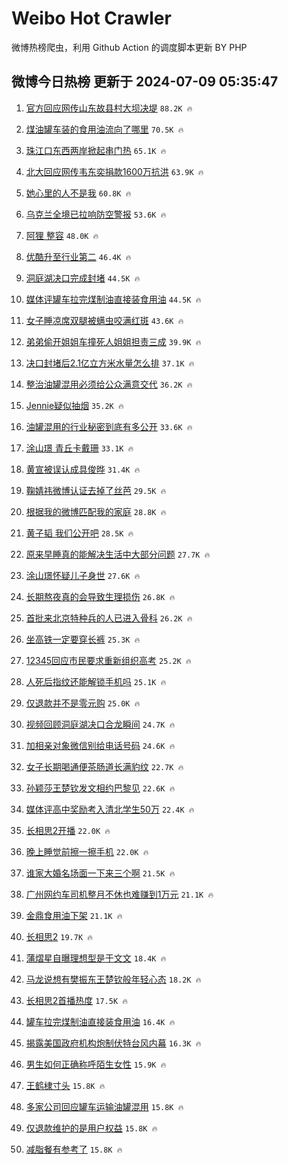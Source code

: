 # Weibo Hot Crawler 



微博热榜爬虫，利用 Github Action 的调度脚本更新 BY PHP 


## 微博今日热榜 更新于 2024-07-09 05:35:47 
1. [官方回应网传山东故县村大坝决堤](https://s.weibo.com/weibo?q=%23%E5%AE%98%E6%96%B9%E5%9B%9E%E5%BA%94%E7%BD%91%E4%BC%A0%E5%B1%B1%E4%B8%9C%E6%95%85%E5%8E%BF%E6%9D%91%E5%A4%A7%E5%9D%9D%E5%86%B3%E5%A0%A4%23&t=31&band_rank=1&Refer=top) `88.2K 🔥` 

1. [煤油罐车装的食用油流向了哪里](https://s.weibo.com/weibo?q=%23%E7%85%A4%E6%B2%B9%E7%BD%90%E8%BD%A6%E8%A3%85%E7%9A%84%E9%A3%9F%E7%94%A8%E6%B2%B9%E6%B5%81%E5%90%91%E4%BA%86%E5%93%AA%E9%87%8C%23&t=31&band_rank=2&Refer=top) `70.5K 🔥` 

1. [珠江口东西两岸掀起串门热](https://s.weibo.com/weibo?q=%23%E7%8F%A0%E6%B1%9F%E5%8F%A3%E4%B8%9C%E8%A5%BF%E4%B8%A4%E5%B2%B8%E6%8E%80%E8%B5%B7%E4%B8%B2%E9%97%A8%E7%83%AD%23&t=31&band_rank=3&Refer=top) `65.1K 🔥` 

1. [北大回应网传韦东奕捐款1600万抗洪](https://s.weibo.com/weibo?q=%23%E5%8C%97%E5%A4%A7%E5%9B%9E%E5%BA%94%E7%BD%91%E4%BC%A0%E9%9F%A6%E4%B8%9C%E5%A5%95%E6%8D%90%E6%AC%BE1600%E4%B8%87%E6%8A%97%E6%B4%AA%23&t=31&band_rank=4&Refer=top) `63.9K 🔥` 

1. [她心里的人不是我](https://s.weibo.com/weibo?q=%23%E5%A5%B9%E5%BF%83%E9%87%8C%E7%9A%84%E4%BA%BA%E4%B8%8D%E6%98%AF%E6%88%91%23&t=31&band_rank=5&Refer=top) `60.8K 🔥` 

1. [乌克兰全境已拉响防空警报](https://s.weibo.com/weibo?q=%23%E4%B9%8C%E5%85%8B%E5%85%B0%E5%85%A8%E5%A2%83%E5%B7%B2%E6%8B%89%E5%93%8D%E9%98%B2%E7%A9%BA%E8%AD%A6%E6%8A%A5%23&t=31&band_rank=6&Refer=top) `53.6K 🔥` 

1. [阿狸 整容](https://s.weibo.com/weibo?q=%E9%98%BF%E7%8B%B8%20%E6%95%B4%E5%AE%B9&t=31&band_rank=7&Refer=top) `48.0K 🔥` 

1. [优酷升至行业第二](https://s.weibo.com/weibo?q=%23%E4%BC%98%E9%85%B7%E5%8D%87%E8%87%B3%E8%A1%8C%E4%B8%9A%E7%AC%AC%E4%BA%8C%23&t=31&band_rank=8&Refer=top) `46.4K 🔥` 

1. [洞庭湖决口完成封堵](https://s.weibo.com/weibo?q=%23%E6%B4%9E%E5%BA%AD%E6%B9%96%E5%86%B3%E5%8F%A3%E5%AE%8C%E6%88%90%E5%B0%81%E5%A0%B5%23&t=31&band_rank=9&Refer=top) `44.5K 🔥` 

1. [媒体评罐车拉完煤制油直接装食用油](https://s.weibo.com/weibo?q=%23%E5%AA%92%E4%BD%93%E8%AF%84%E7%BD%90%E8%BD%A6%E6%8B%89%E5%AE%8C%E7%85%A4%E5%88%B6%E6%B2%B9%E7%9B%B4%E6%8E%A5%E8%A3%85%E9%A3%9F%E7%94%A8%E6%B2%B9%23&t=31&band_rank=10&Refer=top) `44.5K 🔥` 

1. [女子睡凉席双腿被螨虫咬满红斑](https://s.weibo.com/weibo?q=%23%E5%A5%B3%E5%AD%90%E7%9D%A1%E5%87%89%E5%B8%AD%E5%8F%8C%E8%85%BF%E8%A2%AB%E8%9E%A8%E8%99%AB%E5%92%AC%E6%BB%A1%E7%BA%A2%E6%96%91%23&t=31&band_rank=11&Refer=top) `43.6K 🔥` 

1. [弟弟偷开姐姐车撞死人姐姐担责三成](https://s.weibo.com/weibo?q=%23%E5%BC%9F%E5%BC%9F%E5%81%B7%E5%BC%80%E5%A7%90%E5%A7%90%E8%BD%A6%E6%92%9E%E6%AD%BB%E4%BA%BA%E5%A7%90%E5%A7%90%E6%8B%85%E8%B4%A3%E4%B8%89%E6%88%90%23&t=31&band_rank=12&Refer=top) `39.9K 🔥` 

1. [决口封堵后2.1亿立方米水量怎么排](https://s.weibo.com/weibo?q=%23%E5%86%B3%E5%8F%A3%E5%B0%81%E5%A0%B5%E5%90%8E2.1%E4%BA%BF%E7%AB%8B%E6%96%B9%E7%B1%B3%E6%B0%B4%E9%87%8F%E6%80%8E%E4%B9%88%E6%8E%92%23&t=31&band_rank=13&Refer=top) `37.1K 🔥` 

1. [整治油罐混用必须给公众满意交代](https://s.weibo.com/weibo?q=%23%E6%95%B4%E6%B2%BB%E6%B2%B9%E7%BD%90%E6%B7%B7%E7%94%A8%E5%BF%85%E9%A1%BB%E7%BB%99%E5%85%AC%E4%BC%97%E6%BB%A1%E6%84%8F%E4%BA%A4%E4%BB%A3%23&t=31&band_rank=14&Refer=top) `36.2K 🔥` 

1. [Jennie疑似抽烟](https://s.weibo.com/weibo?q=%23Jennie%E7%96%91%E4%BC%BC%E6%8A%BD%E7%83%9F%23&t=31&band_rank=15&Refer=top) `35.2K 🔥` 

1. [油罐混用的行业秘密到底有多公开](https://s.weibo.com/weibo?q=%23%E6%B2%B9%E7%BD%90%E6%B7%B7%E7%94%A8%E7%9A%84%E8%A1%8C%E4%B8%9A%E7%A7%98%E5%AF%86%E5%88%B0%E5%BA%95%E6%9C%89%E5%A4%9A%E5%85%AC%E5%BC%80%23&t=31&band_rank=16&Refer=top) `33.6K 🔥` 

1. [涂山璟 青丘卡戴珊](https://s.weibo.com/weibo?q=%E6%B6%82%E5%B1%B1%E7%92%9F%20%E9%9D%92%E4%B8%98%E5%8D%A1%E6%88%B4%E7%8F%8A&t=31&band_rank=17&Refer=top) `33.1K 🔥` 

1. [黄宣被误认成具俊晔](https://s.weibo.com/weibo?q=%23%E9%BB%84%E5%AE%A3%E8%A2%AB%E8%AF%AF%E8%AE%A4%E6%88%90%E5%85%B7%E4%BF%8A%E6%99%94%23&t=31&band_rank=18&Refer=top) `31.4K 🔥` 

1. [鞠婧祎微博认证去掉了丝芭](https://s.weibo.com/weibo?q=%23%E9%9E%A0%E5%A9%A7%E7%A5%8E%E5%BE%AE%E5%8D%9A%E8%AE%A4%E8%AF%81%E5%8E%BB%E6%8E%89%E4%BA%86%E4%B8%9D%E8%8A%AD%23&t=31&band_rank=19&Refer=top) `29.5K 🔥` 

1. [根据我的微博匹配我的家庭](https://s.weibo.com/weibo?q=%E6%A0%B9%E6%8D%AE%E6%88%91%E7%9A%84%E5%BE%AE%E5%8D%9A%E5%8C%B9%E9%85%8D%E6%88%91%E7%9A%84%E5%AE%B6%E5%BA%AD&t=31&band_rank=20&Refer=top) `28.8K 🔥` 

1. [黄子韬 我们公开吧](https://s.weibo.com/weibo?q=%E9%BB%84%E5%AD%90%E9%9F%AC%20%E6%88%91%E4%BB%AC%E5%85%AC%E5%BC%80%E5%90%A7&t=31&band_rank=21&Refer=top) `28.5K 🔥` 

1. [原来早睡真的能解决生活中大部分问题](https://s.weibo.com/weibo?q=%23%E5%8E%9F%E6%9D%A5%E6%97%A9%E7%9D%A1%E7%9C%9F%E7%9A%84%E8%83%BD%E8%A7%A3%E5%86%B3%E7%94%9F%E6%B4%BB%E4%B8%AD%E5%A4%A7%E9%83%A8%E5%88%86%E9%97%AE%E9%A2%98%23&t=31&band_rank=22&Refer=top) `27.7K 🔥` 

1. [涂山璟怀疑儿子身世](https://s.weibo.com/weibo?q=%23%E6%B6%82%E5%B1%B1%E7%92%9F%E6%80%80%E7%96%91%E5%84%BF%E5%AD%90%E8%BA%AB%E4%B8%96%23&t=31&band_rank=23&Refer=top) `27.6K 🔥` 

1. [长期熬夜真的会导致生理损伤](https://s.weibo.com/weibo?q=%23%E9%95%BF%E6%9C%9F%E7%86%AC%E5%A4%9C%E7%9C%9F%E7%9A%84%E4%BC%9A%E5%AF%BC%E8%87%B4%E7%94%9F%E7%90%86%E6%8D%9F%E4%BC%A4%23&t=31&band_rank=24&Refer=top) `26.8K 🔥` 

1. [首批来北京特种兵的人已进入骨科](https://s.weibo.com/weibo?q=%23%E9%A6%96%E6%89%B9%E6%9D%A5%E5%8C%97%E4%BA%AC%E7%89%B9%E7%A7%8D%E5%85%B5%E7%9A%84%E4%BA%BA%E5%B7%B2%E8%BF%9B%E5%85%A5%E9%AA%A8%E7%A7%91%23&t=31&band_rank=25&Refer=top) `26.2K 🔥` 

1. [坐高铁一定要穿长裤](https://s.weibo.com/weibo?q=%23%E5%9D%90%E9%AB%98%E9%93%81%E4%B8%80%E5%AE%9A%E8%A6%81%E7%A9%BF%E9%95%BF%E8%A3%A4%23&t=31&band_rank=26&Refer=top) `25.3K 🔥` 

1. [12345回应市民要求重新组织高考](https://s.weibo.com/weibo?q=%2312345%E5%9B%9E%E5%BA%94%E5%B8%82%E6%B0%91%E8%A6%81%E6%B1%82%E9%87%8D%E6%96%B0%E7%BB%84%E7%BB%87%E9%AB%98%E8%80%83%23&t=31&band_rank=27&Refer=top) `25.2K 🔥` 

1. [人死后指纹还能解锁手机吗](https://s.weibo.com/weibo?q=%23%E4%BA%BA%E6%AD%BB%E5%90%8E%E6%8C%87%E7%BA%B9%E8%BF%98%E8%83%BD%E8%A7%A3%E9%94%81%E6%89%8B%E6%9C%BA%E5%90%97%23&t=31&band_rank=28&Refer=top) `25.1K 🔥` 

1. [仅退款并不是零元购](https://s.weibo.com/weibo?q=%23%E4%BB%85%E9%80%80%E6%AC%BE%E5%B9%B6%E4%B8%8D%E6%98%AF%E9%9B%B6%E5%85%83%E8%B4%AD%23&t=31&band_rank=29&Refer=top) `25.0K 🔥` 

1. [视频回顾洞庭湖决口合龙瞬间](https://s.weibo.com/weibo?q=%23%E8%A7%86%E9%A2%91%E5%9B%9E%E9%A1%BE%E6%B4%9E%E5%BA%AD%E6%B9%96%E5%86%B3%E5%8F%A3%E5%90%88%E9%BE%99%E7%9E%AC%E9%97%B4%23&t=31&band_rank=30&Refer=top) `24.7K 🔥` 

1. [加相亲对象微信别给电话号码](https://s.weibo.com/weibo?q=%23%E5%8A%A0%E7%9B%B8%E4%BA%B2%E5%AF%B9%E8%B1%A1%E5%BE%AE%E4%BF%A1%E5%88%AB%E7%BB%99%E7%94%B5%E8%AF%9D%E5%8F%B7%E7%A0%81%23&t=31&band_rank=31&Refer=top) `24.6K 🔥` 

1. [女子长期喝通便茶肠道长满豹纹](https://s.weibo.com/weibo?q=%23%E5%A5%B3%E5%AD%90%E9%95%BF%E6%9C%9F%E5%96%9D%E9%80%9A%E4%BE%BF%E8%8C%B6%E8%82%A0%E9%81%93%E9%95%BF%E6%BB%A1%E8%B1%B9%E7%BA%B9%23&t=31&band_rank=32&Refer=top) `22.7K 🔥` 

1. [孙颖莎王楚钦发文相约巴黎见](https://s.weibo.com/weibo?q=%23%E5%AD%99%E9%A2%96%E8%8E%8E%E7%8E%8B%E6%A5%9A%E9%92%A6%E5%8F%91%E6%96%87%E7%9B%B8%E7%BA%A6%E5%B7%B4%E9%BB%8E%E8%A7%81%23&t=31&band_rank=33&Refer=top) `22.6K 🔥` 

1. [媒体评高中奖励考入清北学生50万](https://s.weibo.com/weibo?q=%23%E5%AA%92%E4%BD%93%E8%AF%84%E9%AB%98%E4%B8%AD%E5%A5%96%E5%8A%B1%E8%80%83%E5%85%A5%E6%B8%85%E5%8C%97%E5%AD%A6%E7%94%9F50%E4%B8%87%23&t=31&band_rank=34&Refer=top) `22.4K 🔥` 

1. [长相思2开播](https://s.weibo.com/weibo?q=%E9%95%BF%E7%9B%B8%E6%80%9D2%E5%BC%80%E6%92%AD&t=31&band_rank=35&Refer=top) `22.0K 🔥` 

1. [晚上睡觉前擦一擦手机](https://s.weibo.com/weibo?q=%23%E6%99%9A%E4%B8%8A%E7%9D%A1%E8%A7%89%E5%89%8D%E6%93%A6%E4%B8%80%E6%93%A6%E6%89%8B%E6%9C%BA%23&t=31&band_rank=36&Refer=top) `22.0K 🔥` 

1. [谁家大婚名场面一下来三个啊](https://s.weibo.com/weibo?q=%23%E8%B0%81%E5%AE%B6%E5%A4%A7%E5%A9%9A%E5%90%8D%E5%9C%BA%E9%9D%A2%E4%B8%80%E4%B8%8B%E6%9D%A5%E4%B8%89%E4%B8%AA%E5%95%8A%23&t=31&band_rank=37&Refer=top) `21.5K 🔥` 

1. [广州网约车司机整月不休也难赚到1万元](https://s.weibo.com/weibo?q=%23%E5%B9%BF%E5%B7%9E%E7%BD%91%E7%BA%A6%E8%BD%A6%E5%8F%B8%E6%9C%BA%E6%95%B4%E6%9C%88%E4%B8%8D%E4%BC%91%E4%B9%9F%E9%9A%BE%E8%B5%9A%E5%88%B01%E4%B8%87%E5%85%83%23&t=31&band_rank=38&Refer=top) `21.1K 🔥` 

1. [金鼎食用油下架](https://s.weibo.com/weibo?q=%23%E9%87%91%E9%BC%8E%E9%A3%9F%E7%94%A8%E6%B2%B9%E4%B8%8B%E6%9E%B6%23&t=31&band_rank=39&Refer=top) `21.1K 🔥` 

1. [长相思2](https://s.weibo.com/weibo?q=%E9%95%BF%E7%9B%B8%E6%80%9D2&t=31&band_rank=40&Refer=top) `19.7K 🔥` 

1. [蒲熠星自曝理想型是于文文](https://s.weibo.com/weibo?q=%23%E8%92%B2%E7%86%A0%E6%98%9F%E8%87%AA%E6%9B%9D%E7%90%86%E6%83%B3%E5%9E%8B%E6%98%AF%E4%BA%8E%E6%96%87%E6%96%87%23&t=31&band_rank=41&Refer=top) `18.4K 🔥` 

1. [马龙说想有樊振东王楚钦般年轻心态](https://s.weibo.com/weibo?q=%23%E9%A9%AC%E9%BE%99%E8%AF%B4%E6%83%B3%E6%9C%89%E6%A8%8A%E6%8C%AF%E4%B8%9C%E7%8E%8B%E6%A5%9A%E9%92%A6%E8%88%AC%E5%B9%B4%E8%BD%BB%E5%BF%83%E6%80%81%23&t=31&band_rank=42&Refer=top) `18.2K 🔥` 

1. [长相思2首播热度](https://s.weibo.com/weibo?q=%23%E9%95%BF%E7%9B%B8%E6%80%9D2%E9%A6%96%E6%92%AD%E7%83%AD%E5%BA%A6%23&t=31&band_rank=43&Refer=top) `17.5K 🔥` 

1. [罐车拉完煤制油直接装食用油](https://s.weibo.com/weibo?q=%23%E7%BD%90%E8%BD%A6%E6%8B%89%E5%AE%8C%E7%85%A4%E5%88%B6%E6%B2%B9%E7%9B%B4%E6%8E%A5%E8%A3%85%E9%A3%9F%E7%94%A8%E6%B2%B9%23&t=31&band_rank=44&Refer=top) `16.4K 🔥` 

1. [揭露美国政府机构炮制伏特台风内幕](https://s.weibo.com/weibo?q=%23%E6%8F%AD%E9%9C%B2%E7%BE%8E%E5%9B%BD%E6%94%BF%E5%BA%9C%E6%9C%BA%E6%9E%84%E7%82%AE%E5%88%B6%E4%BC%8F%E7%89%B9%E5%8F%B0%E9%A3%8E%E5%86%85%E5%B9%95%23&t=31&band_rank=45&Refer=top) `16.3K 🔥` 

1. [男生如何正确称呼陌生女性](https://s.weibo.com/weibo?q=%23%E7%94%B7%E7%94%9F%E5%A6%82%E4%BD%95%E6%AD%A3%E7%A1%AE%E7%A7%B0%E5%91%BC%E9%99%8C%E7%94%9F%E5%A5%B3%E6%80%A7%23&t=31&band_rank=46&Refer=top) `15.9K 🔥` 

1. [王鹤棣寸头](https://s.weibo.com/weibo?q=%E7%8E%8B%E9%B9%A4%E6%A3%A3%E5%AF%B8%E5%A4%B4&t=31&band_rank=47&Refer=top) `15.8K 🔥` 

1. [多家公司回应罐车运输油罐混用](https://s.weibo.com/weibo?q=%23%E5%A4%9A%E5%AE%B6%E5%85%AC%E5%8F%B8%E5%9B%9E%E5%BA%94%E7%BD%90%E8%BD%A6%E8%BF%90%E8%BE%93%E6%B2%B9%E7%BD%90%E6%B7%B7%E7%94%A8%23&t=31&band_rank=48&Refer=top) `15.8K 🔥` 

1. [仅退款维护的是用户权益](https://s.weibo.com/weibo?q=%23%E4%BB%85%E9%80%80%E6%AC%BE%E7%BB%B4%E6%8A%A4%E7%9A%84%E6%98%AF%E7%94%A8%E6%88%B7%E6%9D%83%E7%9B%8A%23&t=31&band_rank=49&Refer=top) `15.8K 🔥` 

1. [减脂餐有参考了](https://s.weibo.com/weibo?q=%E5%87%8F%E8%84%82%E9%A4%90%E6%9C%89%E5%8F%82%E8%80%83%E4%BA%86&t=31&band_rank=50&Refer=top) `15.8K 🔥` 

